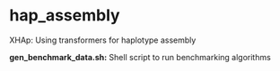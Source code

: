 # hap_assembly
XHAp: Using transformers for haplotype assembly

**gen_benchmark_data.sh:** Shell script to run benchmarking algorithms
